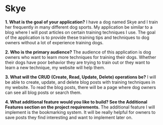 # Skye

**1. What is the goal of your application?**
I have a dog named Skye and I train her frequently in many different dog sports. My application be similar to a blog where I will post articles on certain training techniques I use. The goal of the application is to provide these training tips and techniques to dog owners without a lot of experience training dogs.

**2. Who is the primary audience?**
The audience of this application is dog owners who want to learn more techniques for training their dogs. Whether their dogs have poor behavior they are trying to train out or they want to learn a new technique, my website will help them.

**3. What will the CRUD (Create, Read, Update, Delete) operations be?**
I will be able to create, update, and delete blog posts with training techniques in my website. To read the blog posts, there will be a page where dog owners can see all blog posts or search them.

**4. What additional feature would you like to build? See the Additional Features section on the project requirements.**
The additional feature I will implement is the bookmarking system. It will be really helpful for owners to save posts they find interesting and want to implement later on.

